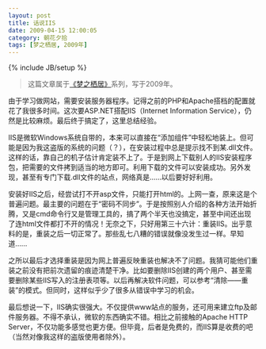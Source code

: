 ```yaml
---
layout: post
title: 话说IIS
date: 2009-04-15 12:00:05
category: 朝花夕拾
tags: [梦之栖居, 2009年]
---
```

{% include JB/setup %}

> 这篇文章属于[《梦之栖居》](/posts/where-the-dreams-reside/)系列，写于2009年。
	
<!--more-->

由于学习做网站，需要安装服务器程序。记得之前的PHP和Apache搭档的配置就花了我很多时间。这次要ASP.NET搭配IIS（Internet Information Service），仍然是比较麻烦。最后终于搞定了，这里总结经验。

IIS是微软Windows系统自带的，本来可以直接在“添加组件”中轻松地装上。但可能是因为我这盗版的系统的问题（？），在安装过程中总是提示找不到某.dll文件。这样的话，靠自己的机子估计肯定装不上了。于是到网上下载别人的IIS安装程序包，把需要的文件拷到适当的地方即可。利用下载的文件可以安装成功。另外发现，甚至有专门下载.dll文件的站点，网络真是……以后要好好利用。

安装好IIS之后，经尝试打不开asp文件，只能打开html的。上网一查，原来这是个普遍问题。最主要的问题在于“密码不同步”。于是按照别人介绍的各种方法开始折腾，又是cmd命令行又是管理工具的，搞了两个半天也没搞定，甚至中间还出现了连html文件都打不开的情况！无奈之下，只好用第三十六计：重装IIS。出乎意料的是，重装之后一切正常了。那些乱七八糟的错误就像没发生过一样。早知道……

之所以最后才选择重装是因为网上普遍反映重装也解决不了问题。我猜可能他们重装之前没有把前次遗留的痕迹清楚干净。比如要删除IIS创建的两个用户、甚至需要删除某些IIS写入的注册表项等。以后再解决软件问题，可以参考“清除——重装”的模式。但同时，这样似乎少了很多从错误中学习的机会。

最后想说一下，IIS确实很强大。不仅提供www站点的服务，还可用来建立ftp及邮件服务器。不得不承认，微软的东西确实不错。相比之前接触的Apache HTTP Server，不仅功能多感觉也更方便。但毕竟，后者是免费的，而IIS算是收费的吧（当然对像我这样的盗版使用者除外）。